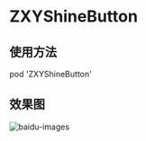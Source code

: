 

ZXYShineButton
===================================

使用方法
-----------------------------------
pod 'ZXYShineButton'

效果图
-----------------------------------
![baidu-images](http://www.baidu.com/img/bdlogo.png "baidu")  
